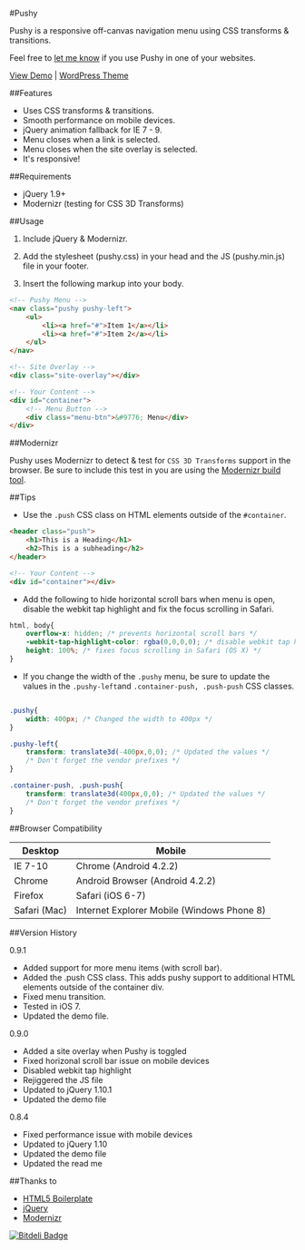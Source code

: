 #Pushy

Pushy is a responsive off-canvas navigation menu using CSS transforms & transitions.

Feel free to [let me know](http://www.twitter.com/cmyee) if you use Pushy in one of your websites.

[View Demo](http://www.christopheryee.ca/pushy) | [WordPress Theme](https://github.com/christophery/pushypress)

##Features

- Uses CSS transforms & transitions.
- Smooth performance on mobile devices.
- jQuery animation fallback for IE 7 - 9.
- Menu closes when a link is selected.
- Menu closes when the site overlay is selected.
- It's responsive!

##Requirements

- jQuery 1.9+
- Modernizr (testing for CSS 3D Transforms)

##Usage

1. Include jQuery & Modernizr.

2. Add the stylesheet (pushy.css) in your head and the JS (pushy.min.js) file in your footer.

3. Insert the following markup into your body.

```html
<!-- Pushy Menu -->
<nav class="pushy pushy-left">
    <ul>
        <li><a href="#">Item 1</a></li>
        <li><a href="#">Item 2</a></li>
    </ul>
</nav>

<!-- Site Overlay -->
<div class="site-overlay"></div>

<!-- Your Content -->
<div id="container">
    <!-- Menu Button -->
    <div class="menu-btn">&#9776; Menu</div>
</div>
```

##Modernizr

Pushy uses Modernizr to detect & test for ```CSS 3D Transforms``` support in the browser. Be sure to include this test in you are using the [Modernizr build tool](http://modernizr.com/download/#-csstransforms3d-shiv-cssclasses-teststyles-testprop-testallprops-prefixes-domprefixes-load).


##Tips

- Use the ```.push``` CSS class on HTML elements outside of the ```#container```.

```html
<header class="push">
    <h1>This is a Heading</h1>
    <h2>This is a subheading</h2>
</header>

<!-- Your Content -->
<div id="container"></div>
```

- Add the following to hide horizontal scroll bars when menu is open, disable the webkit tap highlight and fix the focus scrolling in Safari.


```css
html, body{
	overflow-x: hidden; /* prevents horizontal scroll bars */
	-webkit-tap-highlight-color: rgba(0,0,0,0); /* disable webkit tap highlight */
	height: 100%; /* fixes focus scrolling in Safari (OS X) */
}
```

- If you change the width of the ```.pushy``` menu, be sure to update the values in the ```.pushy-left```and ```.container-push, .push-push``` CSS classes.

```css

.pushy{
    width: 400px; /* Changed the width to 400px */
}

.pushy-left{
    transform: translate3d(-400px,0,0); /* Updated the values */
    /* Don't forget the vendor prefixes */
}

.container-push, .push-push{
    transform: translate3d(400px,0,0); /* Updated the values */
    /* Don't forget the vendor prefixes */
}
```

##Browser Compatibility

| Desktop       | Mobile                                     |
| ------------- | -------------------------------------------|
| IE 7-10       | Chrome (Android 4.2.2)                     |
| Chrome        | Android Browser (Android 4.2.2)            |
| Firefox       | Safari (iOS 6-7)                           |
| Safari (Mac)  | Internet Explorer Mobile (Windows Phone 8) |

##Version History

0.9.1

- Added support for more menu items (with scroll bar).
- Added the .push CSS class. This adds pushy support to additional HTML elements outside of the container div.
- Fixed menu transition.
- Tested in iOS 7.
- Updated the demo file.

0.9.0

- Added a site overlay when Pushy is toggled
- Fixed horizonal scroll bar issue on mobile devices
- Disabled webkit tap highlight
- Rejiggered the JS file
- Updated to jQuery 1.10.1
- Updated the demo file

0.8.4

- Fixed performance issue with mobile devices
- Updated to jQuery 1.10
- Updated the demo file
- Updated the read me

##Thanks to

- [HTML5 Boilerplate](http://html5boilerplate.com/)
- [jQuery](http://jquery.com/)
- [Modernizr](http://modernizr.com/)

[![Bitdeli Badge](https://d2weczhvl823v0.cloudfront.net/christophery/pushy/trend.png)](https://bitdeli.com/free "Bitdeli Badge")
